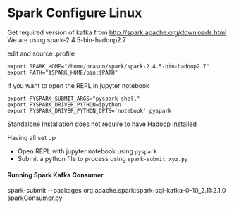 # Spark Configure Linux

Get required version of kafka from http://spark.apache.org/downloads.html We are using spark-2.4.5-bin-hadoop2.7

edit and source .profile

```
export SPARK_HOME="/home/prasun/spark/spark-2.4.5-bin-hadoop2.7"
export PATH="$SPARK_HOME/bin:$PATH"
```
If you want to open the REPL in jupyter notebook
```
export PYSPARK_SUBMIT_ARGS="pyspark-shell"
export PYSPARK_DRIVER_PYTHON=ipython
export PYSPARK_DRIVER_PYTHON_OPTS='notebook' pyspark
```
Standalone Installation does not require to have Hadoop installed
 
Having all set up
* Open REPL with jupyter notebook using ```pyspark```
* Submit a python file to process using ```spark-submit xyz.py```


#### Running Spark Kafka Consumer
spark-submit --packages org.apache.spark:spark-sql-kafka-0-10_2.11:2.1.0 sparkConsumer.py